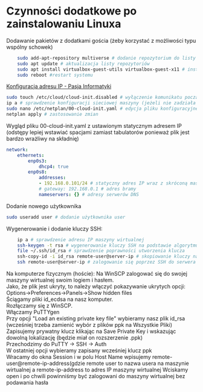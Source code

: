 # Czynności dodatkowe po zainstalowaniu Linuxa

Dodawanie pakietów z dodatkami gościa (żeby korzystać z możliwości typu wspólny schowek)

```bash
    sudo add-apt-repository multiverse # dodanie repozytorium do listy
    sudo apt update # aktualizacja listy repozytoriów
    sudo apt install virtualbox-guest-utils virtualbox-guest-x11 # instalacja pakietów obrazów gościa
    sudo reboot #restart systemu
```

[Konfiguracja adresu IP - Pasja Informatyki](https://pasja-informatyki.pl/sieci-komputerowe/linux-ubuntu-server-konfiguracja-ip/)

```bash
sudo touch /etc/cloud/cloud-init.disabled # wyłączenie komunikatu początkowego
ip a # sprawdzenie konfiguracji sieciowej maszyny (jeżeli nie zadziała polecenie ifconfig -a); należy sprawdzić który interfejs sieciowy ma adres sieciowy z puli 192.168.*.*
sudo nano /etc/netplan/00-cloud-init.yaml # edycja pliku konfiguracyjnego z zapisanymi konfiguracjami sieciowymi interfejsów jako root w celu nadania statycznego adresu IP (podgląd poniżej)
netplan apply # zastosowanie zmian
```

Wygląd pliku 00-cloud-init.yaml z ustawionym statycznym adresem IP (odstępy lepiej wstawiać spacjami zamiast tabulatorów ponieważ plik jest bardzo wrażliwy na składnię)

```yaml
network:
    ethernets:
        enp0s3:
            dhcp4: true
        enp0s8:
            addresses:
            - 192.168.0.101/24 # statyczny adres IP wraz z skróconą maską
            # gateway: 192.168.0.1 # adres bramy
            nameservers: {} # adresy serwerów DNS
```

Dodanie nowego użytkownika

```bash
sudo useradd user # dodanie użytkownika user
```

Wygenerowanie i dodanie kluczy SSH:

```bash
    ip a # sprawdzenie adresu IP maszyny wirtualnej
    ssh-keygen -t rsa # wygenerowanie kluczy SSH na podstawie algorytmu RSA
    file ~/.ssh/id_rsa # sprawdzenie poprawności utworzenia klucza
    ssh-copy-id -i id_rsa remote-user@server-ip # skopiowanie kluczy na serwer
    ssh remote-user@server-ip # zalogowanie się poprzez SSH do serwera
```

Na komputerze fizycznym (hoście):
Na WinSCP zalogować się do swojej maszyny wirtualnej swoim logiem i hasłem.  
Jako, że plik jest ukryty, to należy włączyć pokazywanie ukrytych opcji:  
Options->Preferences->Panels->Show hidden files  
Ściągamy pliki id_ecdsa na nasz komputer.  
Rozłączamy się z WinSCP.  
Włączamy PuTTYgen  
Przy opcji "Load an existing private key file" wybieramy nasz plik id_rsa (wcześniej trzeba zamienić wybór z plików ppk na Wszystkie Pliki)  
Zapisujemy prywatny klucz klikając na Save Private Key i wskazując dowolną lokalizację (będzie miał on rozszerzenie .ppk)  
Przechodzimy do PuTTY -> SSH -> Auth  
W ostatniej opcji wybieramy zapisany wcześniej klucz ppk  
Wracamy do okna Session i w polu Host Name wpisujemy remote-user@remote-ip-address(gdzie remote user to nazwa usera na maszynie wirtualnej a remote-ip-address to adres IP maszyny wirtualnej
Wciskamy open i po chwili powinniśmy być zalogowani do maszyny wirtualnej bez podawania hasła
